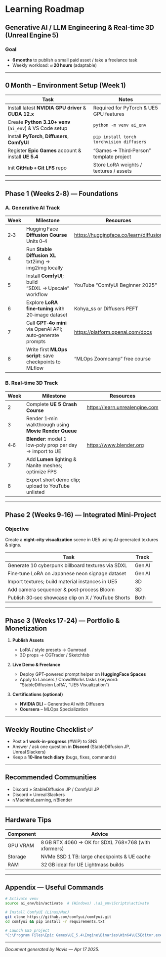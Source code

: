 
# Learning Roadmap  
## Generative AI / LLM Engineering & Real‑time 3D (Unreal Engine 5)

### Goal
* **6 months** to publish a small paid asset / take a freelance task  
* Weekly workload: **≈ 20 hours** (adaptable)

---

## 0 Month – Environment Setup (Week 1)

| Task | Notes |
|------|-------|
| Install latest **NVIDIA GPU driver** & **CUDA 12.x** | Required for PyTorch & UE5 GPU features |
| Create **Python 3.10+ venv** (`ai_env`) & VS Code setup | `python -m venv ai_env` |
| Install **PyTorch**, **Diffusers**, **ComfyUI** | `pip install torch torchvision diffusers` |
| Register **Epic Games** account & install **UE 5.4** | “Games ➜ Third‑Person” template project |
| Init **GitHub + Git LFS** repo | Store LoRA weights / textures / assets |

---

## Phase 1 (Weeks 2‑8) — Foundations

### A. Generative AI Track
| Week | Milestone | Resources |
|------|-----------|-----------|
| 2‑3 | Hugging Face **Diffusion Course** Units 0‑4 | <https://huggingface.co/learn/diffusion> |
| 4 | Run **Stable Diffusion XL** txt2img → img2img locally |  |
| 5 | Install **ComfyUI**; build “SDXL → Upscale” workflow | YouTube “ComfyUI Beginner 2025” |
| 6 | Explore **LoRA fine‑tuning** with 20‑image dataset | Kohya_ss or Diffusers PEFT |
| 7 | Call **GPT‑4o mini** via OpenAI API; auto‑generate prompts | <https://platform.openai.com/docs> |
| 8 | Write first **MLOps script**: save checkpoints to MLflow | “MLOps Zoomcamp” free course |

### B. Real‑time 3D Track
| Week | Milestone | Resources |
|------|-----------|-----------|
| 2 | Complete **UE 5 Crash Course** | <https://learn.unrealengine.com> |
| 3 | Render 1‑min walkthrough using **Movie Render Queue** |  |
| 4‑6 | **Blender**: model 1 low‑poly prop per day → import to UE | <https://www.blender.org> |
| 7 | Add **Lumen** lighting & Nanite meshes; optimize FPS |  |
| 8 | Export short demo clip; upload to YouTube unlisted |  |

---

## Phase 2 (Weeks 9‑16) — Integrated Mini‑Project

### Objective
Create a **night‑city visualization** scene in UE5 using AI‑generated textures & signs.

| Task | Track |
|------|-------|
| Generate 10 cyberpunk billboard textures via SDXL | Gen AI |
| Fine‑tune LoRA on Japanese neon signage dataset | Gen AI |
| Import textures; build material instances in UE5 | 3D |
| Add camera sequencer & post‑process Bloom | 3D |
| Publish 30‑sec showcase clip on X / YouTube Shorts | Both |

---

## Phase 3 (Weeks 17‑24) — Portfolio & Monetization

1. **Publish Assets**  
   * LoRA / style presets → Gumroad  
   * 3D props → CGTrader / Sketchfab  

2. **Live Demo & Freelance**  
   * Deploy GPT‑powered prompt helper on **HuggingFace Spaces**  
   * Apply to Lancers / CrowdWorks tasks (keyword: “StableDiffusion LoRA”, “UE5 Visualization”)  

3. **Certifications (optional)**  
   * **NVIDIA DLI** – Generative AI with Diffusers  
   * **Coursera** – MLOps Specialization  

---

## Weekly Routine Checklist ✅

- Post **≥ 1 work‑in‑progress** (#WIP) to SNS  
- Answer / ask one question in **Discord** (StableDiffusion JP, Unreal Slackers)  
- Keep a **10‑line tech diary** (bugs, fixes, commands)

---

## Recommended Communities

* Discord » StableDiffusion JP / ComfyUI JP  
* Discord » Unreal Slackers  
* r/MachineLearning, r/Blender  

---

## Hardware Tips

| Component | Advice |
|-----------|--------|
| GPU VRAM | 8 GB RTX 4060 → OK for SDXL 768×768 (with xformers) |
| Storage | NVMe SSD 1 TB: large checkpoints & UE cache |
| RAM | 32 GB ideal for UE Lightmass builds |

---

## Appendix — Useful Commands

```bash
# Activate venv
source ai_env/bin/activate  # (Windows) .\ai_env\Scripts\activate

# Install ComfyUI (Linux/Mac)
git clone https://github.com/comfyui/comfyui.git
cd comfyui && pip install -r requirements.txt

# Launch UE5 project
"C:\Program Files\Epic Games\UE_5.4\Engine\Binaries\Win64\UE5Editor.exe" MyProject.uproject
```

---

*Document generated by Navis — Apr 17 2025.*
